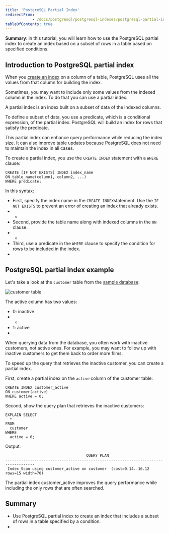 ```yaml
---
title: 'PostgreSQL Partial Index'
redirectFrom: 
            - /docs/postgresql/postgresql-indexes/postgresql-partial-index/
tableOfContents: true
---
```


**Summary**: in this tutorial, you will learn how to use the PostgreSQL partial index to create an index based on a subset of rows in a table based on specified conditions.



## Introduction to PostgreSQL partial index



When you [create an index](https://www.postgresqltutorial.com/postgresql-indexes/postgresql-create-index/) on a column of a table, PostgreSQL uses all the values from that column for building the index.



Sometimes, you may want to include only some values from the indexed column in the index. To do that you can use a partial index.



A partial index is an index built on a subset of data of the indexed columns.



To define a subset of data, you use a predicate, which is a conditional expression, of the partial index. PostgreSQL will build an index for rows that satisfy the predicate.



This partial index can enhance query performance while reducing the index size. It can also improve table updates because PostgreSQL does not need to maintain the index in all cases.



To create a partial index, you use the `CREATE INDEX` statement with a `WHERE` clause:



```
CREATE [IF NOT EXISTS] INDEX index_name
ON table_name(column1, column2, ...)
WHERE predicate;
```



In this syntax:



- First, specify the index name in the `CREATE INDEX`statement. Use the `IF NOT EXISTS` to prevent an error of creating an index that already exists.
- -
- Second, provide the table name along with indexed columns in the `ON` clause.
- -
- Third, use a predicate in the `WHERE` clause to specify the condition for rows to be included in the index.
- 


## PostgreSQL partial index example



Let's take a look at the `customer` table from the [sample database](https://www.postgresqltutorial.com/postgresql-getting-started/postgresql-sample-database/):



![customer table](https://www.postgresqltutorial.com/wp-content/uploads/2013/05/customer-table.png)



The active column has two values:



- 0: inactive
- -
- 1: active
- 


When querying data from the database, you often work with inactive customers, not active ones. For example, you may want to follow up with inactive customers to get them back to order more films.



To speed up the query that retrieves the inactive customer, you can create a partial index.



First, create a partial index on the `active` column of the customer table:



```
CREATE INDEX customer_active
ON customer(active)
WHERE active = 0;
```



Second, show the query plan that retrieves the inactive customers:



```
EXPLAIN SELECT
  *
FROM
  customer
WHERE
  active = 0;
```



Output:



```
                                    QUERY PLAN
-----------------------------------------------------------------------------------
 Index Scan using customer_active on customer  (cost=0.14..16.12 rows=15 width=70)
```



The partial index customer_active improves the query performance while including the only rows that are often searched.



## Summary



- Use PostgreSQL partial index to create an index that includes a subset of rows in a table specified by a condition.
- 
